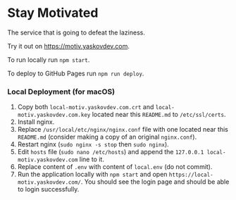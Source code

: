 # Stay Motivated

The service that is going to defeat the laziness.

Try it out on https://motiv.yaskovdev.com.

To run locally run `npm start`.

To deploy to GitHub Pages run `npm run deploy`.


### Local Deployment (for macOS)

1. Copy both `local-motiv.yaskovdev.com.crt` and `local-motiv.yaskovdev.com.key` located near this `README.md` to `/etc/ssl/certs`.
2. Install nginx.
3. Replace `/usr/local/etc/nginx/nginx.conf` file with one located near this `README.md` (consider making a copy of an original `nginx.conf`).
4. Restart nginx (`sudo nginx -s stop` then `sudo nginx`).
5. Edit `hosts` file (`sudo nano /etc/hosts`) and append the `127.0.0.1 local-motiv.yaskovdev.com` line to it.
6. Replace content of `.env` with content of `local.env` (do not commit).
7. Run the application locally with `npm start` and open `https://local-motiv.yaskovdev.com/`. You should see the login page and should be able to login successfully.